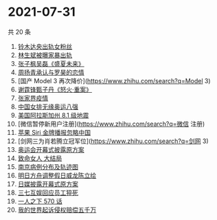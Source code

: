 # 2021-07-31

共 20 条

<!-- BEGIN ZHIHUSEARCH -->
<!-- 最后更新时间 Sat Jul 31 2021 19:08:23 GMT+0800 (China Standard Time) -->
1. [铃木达央出轨女粉丝](https://www.zhihu.com/search?q=铃木达央)
1. [林生斌被曝家暴出轨](https://www.zhihu.com/search?q=林生斌)
1. [张子枫吴磊《盛夏未来》](https://www.zhihu.com/search?q=盛夏未来)
1. [周扬青承认与罗昊的恋情](https://www.zhihu.com/search?q=周扬青)
1. [国产 Model 3 再次降价](https://www.zhihu.com/search?q=Model 3)
1. [谢霆锋甄子丹《怒火·重案》](https://www.zhihu.com/search?q=怒火重案)
1. [张家界疫情](https://www.zhihu.com/search?q=张家界)
1. [中国女排无缘奥运八强](https://www.zhihu.com/search?q=中国女排)
1. [美国阿拉斯加州 8.1 级地震](https://www.zhihu.com/search?q=美国地震)
1. [微信暂停新用户注册](https://www.zhihu.com/search?q=微信 注册)
1. [苹果 Siri 金牌播报忽略中国](https://www.zhihu.com/search?q=Siri)
1. [剑网三为肖若腾立冠军位](https://www.zhihu.com/search?q=剑网 3)
1. [奥运会开幕式披露原方案](https://www.zhihu.com/search?q=任天堂)
1. [致命女人 大结局](https://www.zhihu.com/search?q=致命女人)
1. [南京病例分布及轨迹图](https://www.zhihu.com/search?q=南京疫情)
1. [明日方舟调整假日威龙陈立绘](https://www.zhihu.com/search?q=明日方舟)
1. [日媒披露开幕式原方案](https://www.zhihu.com/search?q=奥运会开幕式)
1. [三七互娱回应员工猝死](https://www.zhihu.com/search?q=三七互娱)
1. [ 一人之下 570 话](https://www.zhihu.com/search?q=一人之下)
1. [我的世界起诉侵权赔偿五千万](https://www.zhihu.com/search?q=我的世界)
<!-- END ZHIHUSEARCH -->
